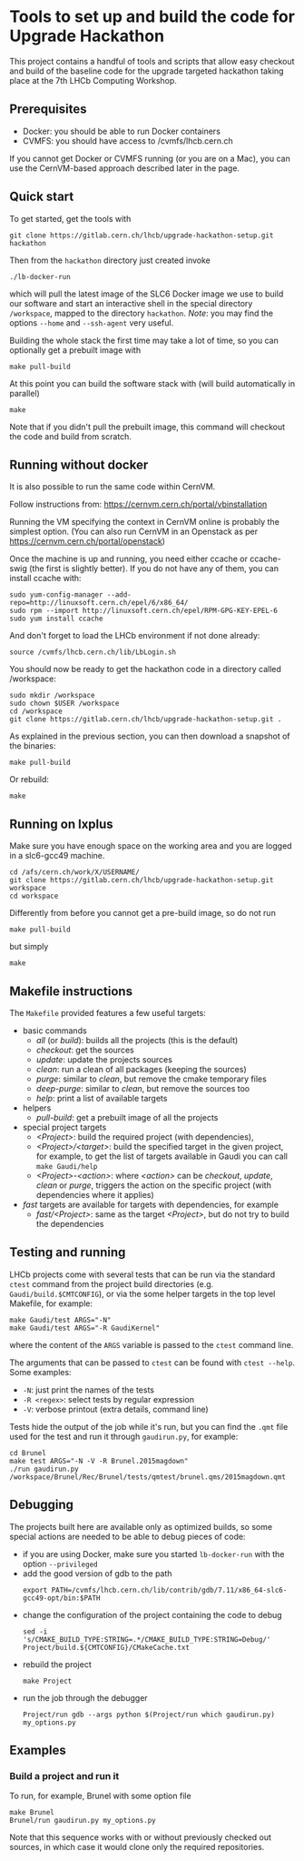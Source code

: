 # Tools to set up and build the code for Upgrade Hackathon

This project contains a handful of tools and scripts that allow easy checkout
and build of the baseline code for the upgrade targeted hackathon taking place
at the 7th LHCb Computing Workshop.

## Prerequisites
* Docker: you should be able to run Docker containers
* CVMFS: you should have access to /cvmfs/lhcb.cern.ch

If you cannot get Docker or CVMFS running (or you are on a Mac), you can use
the CernVM-based approach described later in the page.

## Quick start
To get started, get the tools with
```
git clone https://gitlab.cern.ch/lhcb/upgrade-hackathon-setup.git hackathon
```
Then from the `hackathon` directory just created invoke
```
./lb-docker-run
```
which will pull the latest image of the SLC6 Docker image we use to build our
software and start an interactive shell in the special directory `/workspace`,
mapped to the directory `hackathon`. *Note*: you may find the options `--home`
and `--ssh-agent` very useful.

Building the whole stack the first time may take a lot of time, so you can
optionally get a prebuilt image with
```
make pull-build
```

At this point you can build the software stack with (will build automatically
in parallel)
```
make
```
Note that if you didn't pull the prebuilt image, this command will checkout the
code and build from scratch.

## Running without docker
It is also possible to run the same code within CernVM.

Follow instructions from:
https://cernvm.cern.ch/portal/vbinstallation

Running the VM specifying the context in CernVM online is probably the simplest option.
(You can also run CernVM in an Openstack as per https://cernvm.cern.ch/portal/openstack)

Once the machine is up and running, you need either ccache or ccache-swig (the
first is slightly better). If you do not have any of them, you can install ccache
with:
```
sudo yum-config-manager --add-repo=http://linuxsoft.cern.ch/epel/6/x86_64/
sudo rpm --import http://linuxsoft.cern.ch/epel/RPM-GPG-KEY-EPEL-6
sudo yum install ccache
```

And don't forget to load the LHCb environment if not done already:
```
source /cvmfs/lhcb.cern.ch/lib/LbLogin.sh
```

You should now be ready to get the hackathon code in a directory called /workspace:
```
sudo mkdir /workspace
sudo chown $USER /workspace
cd /workspace
git clone https://gitlab.cern.ch/lhcb/upgrade-hackathon-setup.git .
```

As explained in the previous section, you can then download a snapshot of the binaries:
```
make pull-build
```

Or rebuild:
```
make
```

## Running on lxplus
Make sure you have enough space on the working area and you are logged in a slc6-gcc49 machine.
```
cd /afs/cern.ch/work/X/USERNAME/
git clone https://gitlab.cern.ch/lhcb/upgrade-hackathon-setup.git workspace
cd workspace
```

Differently from before you cannot get a pre-build image, so do not run
```
make pull-build
```
but simply
```
make
```

## Makefile instructions
The `Makefile` provided features a few useful targets:

* basic commands
  * _all_ (or _build_): builds all the projects (this is the default)
  * _checkout_: get the sources
  * _update_: update the projects sources
  * _clean_: run a clean of all packages (keeping the sources)
  * _purge_: similar to _clean_, but remove the cmake temporary files
  * _deep-purge_: similar to _clean_, but remove the sources too
  * _help_: print a list of available targets
* helpers
  * _pull-build_: get a prebuilt image of all the projects
* special project targets
  * _\<Project\>_: build the required project (with dependencies),
  * _\<Project\>/\<target\>_: build the specified target in the given project,
    for example, to get the list of targets available in Gaudi you can call
    `make Gaudi/help`
  * _\<Project\>-\<action\>_: where _\<action\>_ can be _checkout_, _update_,
    _clean_ or _purge_, triggers the action on the specific project (with
    dependencies where it applies)
* _fast_ targets are available for targets with dependencies, for example
  * _fast/\<Project\>_: same as the target _\<Project\>_, but do not try to
    build the dependencies

## Testing and running
LHCb projects come with several tests that can be run via the standard `ctest`
command from the project build directories
(e.g. `Gaudi/build.$CMTCONFIG`), or via the some helper targets in
the top level Makefile, for example:
```
make Gaudi/test ARGS="-N"
make Gaudi/test ARGS="-R GaudiKernel"
```
where the content of the `ARGS` variable is passed to the `ctest` command line.

The arguments that can be passed to `ctest` can be found with `ctest --help`.
Some examples:

* `-N`: just print the names of the tests
* `-R <regex>`: select tests by regular expression
* `-V`: verbose printout (extra details, command line)


Tests hide the output of the job while it's run, but you can find the `.qmt`
file used for the test and run it through `gaudirun.py`, for example:
```
cd Brunel
make test ARGS="-N -V -R Brunel.2015magdown"
./run gaudirun.py /workspace/Brunel/Rec/Brunel/tests/qmtest/brunel.qms/2015magdown.qmt
```

## Debugging
The projects built here are available only as optimized builds, so some special
actions are needed to be able to debug pieces of code:

* if you are using Docker, make sure you started `lb-docker-run` with the option
  `--privileged`
* add the good version of gdb to the path
  ```
  export PATH=/cvmfs/lhcb.cern.ch/lib/contrib/gdb/7.11/x86_64-slc6-gcc49-opt/bin:$PATH
  ```
* change the configuration of the project containing the code to debug
  ```
  sed -i 's/CMAKE_BUILD_TYPE:STRING=.*/CMAKE_BUILD_TYPE:STRING=Debug/' Project/build.${CMTCONFIG}/CMakeCache.txt
  ```
* rebuild the project
  ```
  make Project
  ```
* run the job through the debugger
  ```
  Project/run gdb --args python $(Project/run which gaudirun.py) my_options.py
  ```

## Examples
### Build a project and run it
To run, for example, Brunel with some option file
```
make Brunel
Brunel/run gaudirun.py my_options.py
```
Note that this sequence works with or without previously checked out sources,
in which case it would clone only the required repositories.
